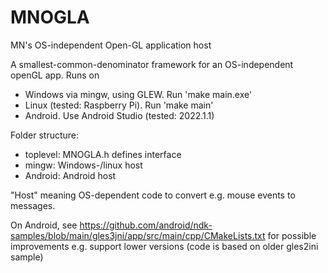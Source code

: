 # MNOGLA
MN's OS-independent Open-GL application host

A smallest-common-denominator framework for an OS-independent openGL app. Runs on
- Windows via mingw, using GLEW. Run 'make main.exe'
- Linux (tested: Raspberry Pi). Run 'make main'
- Android. Use Android Studio (tested: 2022.1.1)

Folder structure:
- toplevel: MNOGLA.h defines interface
- mingw: Windows-/linux host
- Android: Android host

"Host" meaning OS-dependent code to convert e.g. mouse events to messages.

On Android, see https://github.com/android/ndk-samples/blob/main/gles3jni/app/src/main/cpp/CMakeLists.txt for possible improvements e.g. support lower versions (code is based on older gles2ini sample)
